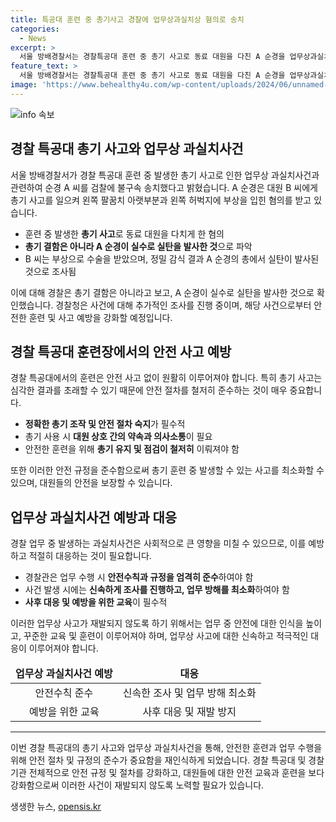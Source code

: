 ```yaml
---
title: 특공대 훈련 중 총기사고 경찰에 업무상과실치상 혐의로 송치
categories:
  - News
excerpt: >
  서울 방배경찰서는 경찰특공대 훈련 중 총기 사고로 동료 대원을 다친 A 순경을 업무상과실치상 혐의로 검찰에 불구속 송치했다고 밝혔습니다. A 순경은 대테러 대응 훈련 중 총기 사고로 대원 B 씨를 다치게 했으며, 검찰에 의해 조사되고 있습니다. 경찰은 A 순경의 총에서 실탄이 발사된 것으로 확인되었으며, 총기 결함은 아니라고 밝혀 실수로 발사된 것으로 추정하고 있습니다.
feature_text: >
  서울 방배경찰서는 경찰특공대 훈련 중 총기 사고로 동료 대원을 다친 A 순경을 업무상과실치상 혐의로 검찰에 불구속 송치했다고 밝혔습니다. A 순경은 대테러 대응 훈련 중 총기 사고로 대원 B 씨를 다치게 했으며, 검찰에 의해 조사되고 있습니다. 경찰은 A 순경의 총에서 실탄이 발사된 것으로 확인되었으며, 총기 결함은 아니라고 밝혀 실수로 발사된 것으로 추정하고 있습니다.
image: 'https://www.behealthy4u.com/wp-content/uploads/2024/06/unnamed-file.png'
---
```


<p><img src="https://www.behealthy4u.com/wp-content/uploads/2024/06/unnamed-file.png" alt="info 속보" /></p>

<h2 data-ke-size="size26">경찰 특공대 총기 사고와 업무상 과실치사건</h2>

<p data-ke-size="size16">서울 방배경찰서가 경찰 특공대 훈련 중 발생한 총기 사고로 인한 업무상 과실치사건과 관련하여 순경 A 씨를 검찰에 불구속 송치했다고 밝혔습니다. A 순경은 대원 B 씨에게 총기 사고를 일으켜 왼쪽 팔꿈치 아랫부분과 왼쪽 허벅지에 부상을 입힌 혐의를 받고 있습니다.</p>

<ul>
<li>훈련 중 발생한 <b>총기 사고</b>로 동료 대원을 다치게 한 혐의</li>
<li><b>총기 결함은 아니라 A 순경이 실수로 실탄을 발사한 것</b>으로 파악</li>
<li>B 씨는 부상으로 수술을 받았으며, 정밀 감식 결과 A 순경의 총에서 실탄이 발사된 것으로 조사됨</li>
</ul>

<p data-ke-size="size16">이에 대해 경찰은 총기 결함은 아니라고 보고, A 순경이 실수로 실탄을 발사한 것으로 확인했습니다. 경찰청은 사건에 대해 추가적인 조사를 진행 중이며, 해당 사건으로부터 안전한 훈련 및 사고 예방을 강화할 예정입니다.</p>

<h2 data-ke-size="size26">경찰 특공대 훈련장에서의 안전 사고 예방</h2>

<p data-ke-size="size16">경찰 특공대에서의 훈련은 안전 사고 없이 원활히 이루어져야 합니다. 특히 총기 사고는 심각한 결과를 초래할 수 있기 때문에 안전 절차를 철저히 준수하는 것이 매우 중요합니다.</p>

<ul>
<li><b>정확한 총기 조작 및 안전 절차 숙지</b>가 필수적</li>
<li>총기 사용 시 <b>대원 상호 간의 약속과 의사소통</b>이 필요</li>
<li>안전한 훈련을 위해 <b>총기 유지 및 점검이 철저히</b> 이뤄져야 함</li>
</ul>

<p data-ke-size="size16">또한 이러한 안전 규정을 준수함으로써 총기 훈련 중 발생할 수 있는 사고를 최소화할 수 있으며, 대원들의 안전을 보장할 수 있습니다.</p>

<h2 data-ke-size="size26">업무상 과실치사건 예방과 대응</h2>

<p data-ke-size="size16">경찰 업무 중 발생하는 과실치사건은 사회적으로 큰 영향을 미칠 수 있으므로, 이를 예방하고 적절히 대응하는 것이 필요합니다. </p>

<ul>
<li>경찰관은 업무 수행 시 <b>안전수칙과 규정을 엄격히 준수</b>하여야 함</li>
<li>사건 발생 시에는 <b>신속하게 조사를 진행하고, 업무 방해를 최소화</b>하여야 함</li>
<li><b>사후 대응 및 예방을 위한 교육</b>이 필수적</li>
</ul>

<p data-ke-size="size16">이러한 업무상 사고가 재발되지 않도록 하기 위해서는 업무 중 안전에 대한 인식을 높이고, 꾸준한 교육 및 훈련이 이루어져야 하며, 업무상 사고에 대한 신속하고 적극적인 대응이 이루어져야 합니다.</p>

<table>
<thead>
<tr>
<td style="text-align: center;"><b>업무상 과실치사건 예방</b></td>
<td style="text-align: center;"><b>대응</b></td>
</tr>
</thead>
<tbody>
<tr>
<td style="text-align: center;">안전수칙 준수</td>
<td style="text-align: center;">신속한 조사 및 업무 방해 최소화</td>
</tr>
<tr>
<td style="text-align: center;">예방을 위한 교육</td>
<td style="text-align: center;">사후 대응 및 재발 방지</td>
</tr>
</tbody>
</table>

<hr>

<p data-ke-size="size16">이번 경찰 특공대의 총기 사고와 업무상 과실치사건을 통해, 안전한 훈련과 업무 수행을 위해 안전 절차 및 규정의 준수가 중요함을 재인식하게 되었습니다. 경찰 특공대 및 경찰 기관 전체적으로 안전 규정 및 절차를 강화하고, 대원들에 대한 안전 교육과 훈련을 보다 강화함으로써 이러한 사건이 재발되지 않도록 노력할 필요가 있습니다.</p>
생생한 뉴스, <a href="https://opensis.kr" rel="dofollow">opensis.kr</a>


